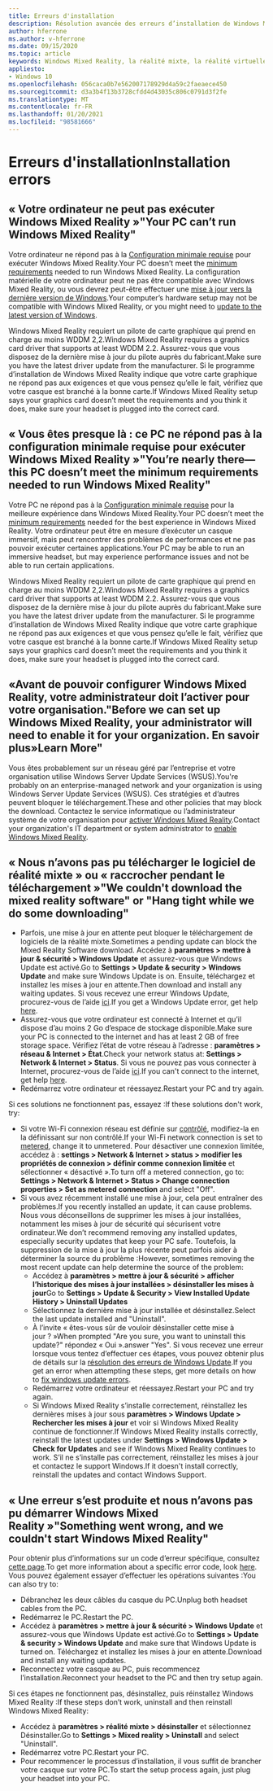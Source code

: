 ```yaml
---
title: Erreurs d'installation
description: Résolution avancée des erreurs d’installation de Windows Mixed Reality qui va au-delà de notre documentation de support technique standard.
author: hferrone
ms.author: v-hferrone
ms.date: 09/15/2020
ms.topic: article
keywords: Windows Mixed Reality, la réalité mixte, la réalité virtuelle, VR, MR, dépannage, erreurs, aide, support, installation
appliesto:
- Windows 10
ms.openlocfilehash: 056caca0b7e562007178929d4a59c2faeaece450
ms.sourcegitcommit: d3a3b4f13b3728cfdd4d43035c806c0791d3f2fe
ms.translationtype: MT
ms.contentlocale: fr-FR
ms.lasthandoff: 01/20/2021
ms.locfileid: "98581666"
---
```

# <a name="installation-errors"></a><span data-ttu-id="0b20f-104">Erreurs d'installation</span><span class="sxs-lookup"><span data-stu-id="0b20f-104">Installation errors</span></span>

## <a name="your-pc-cant-run-windows-mixed-reality"></a><span data-ttu-id="0b20f-105">« Votre ordinateur ne peut pas exécuter Windows Mixed Reality »</span><span class="sxs-lookup"><span data-stu-id="0b20f-105">"Your PC can’t run Windows Mixed Reality"</span></span>

<span data-ttu-id="0b20f-106">Votre ordinateur ne répond pas à la [Configuration minimale requise](https://support.microsoft.com/help/4039260/windows-10-mixed-reality-pc-hardware-guidelines) pour exécuter Windows Mixed Reality.</span><span class="sxs-lookup"><span data-stu-id="0b20f-106">Your PC doesn’t meet the [minimum requirements](https://support.microsoft.com/help/4039260/windows-10-mixed-reality-pc-hardware-guidelines) needed to run Windows Mixed Reality.</span></span> <span data-ttu-id="0b20f-107">La configuration matérielle de votre ordinateur peut ne pas être compatible avec Windows Mixed Reality, ou vous devrez peut-être effectuer une [mise à jour vers la dernière version de Windows](https://support.microsoft.com/help/12373/windows-update-faq).</span><span class="sxs-lookup"><span data-stu-id="0b20f-107">Your computer’s hardware setup may not be compatible with Windows Mixed Reality, or you might need to [update to the latest version of Windows](https://support.microsoft.com/help/12373/windows-update-faq).</span></span> 

<span data-ttu-id="0b20f-108">Windows Mixed Reality requiert un pilote de carte graphique qui prend en charge au moins WDDM 2,2.</span><span class="sxs-lookup"><span data-stu-id="0b20f-108">Windows Mixed Reality requires a graphics card driver that supports at least WDDM 2.2.</span></span> <span data-ttu-id="0b20f-109">Assurez-vous que vous disposez de la dernière mise à jour du pilote auprès du fabricant.</span><span class="sxs-lookup"><span data-stu-id="0b20f-109">Make sure you have the latest driver update from the manufacturer.</span></span> <span data-ttu-id="0b20f-110">Si le programme d’installation de Windows Mixed Reality indique que votre carte graphique ne répond pas aux exigences et que vous pensez qu’elle le fait, vérifiez que votre casque est branché à la bonne carte.</span><span class="sxs-lookup"><span data-stu-id="0b20f-110">If Windows Mixed Reality setup says your graphics card doesn’t meet the requirements and you think it does, make sure your headset is plugged into the correct card.</span></span>

## <a name="youre-nearly-therethis-pc-doesnt-meet-the-minimum-requirements-needed-to-run-windows-mixed-reality"></a><span data-ttu-id="0b20f-111">« Vous êtes presque là : ce PC ne répond pas à la configuration minimale requise pour exécuter Windows Mixed Reality »</span><span class="sxs-lookup"><span data-stu-id="0b20f-111">"You’re nearly there—this PC doesn’t meet the minimum requirements needed to run Windows Mixed Reality"</span></span>

<span data-ttu-id="0b20f-112">Votre PC ne répond pas à la [Configuration minimale requise](https://support.microsoft.com/help/4039260/windows-10-mixed-reality-pc-hardware-guidelines) pour la meilleure expérience dans Windows Mixed Reality.</span><span class="sxs-lookup"><span data-stu-id="0b20f-112">Your PC doesn’t meet the [minimum requirements](https://support.microsoft.com/help/4039260/windows-10-mixed-reality-pc-hardware-guidelines) needed for the best experience in Windows Mixed Reality.</span></span> <span data-ttu-id="0b20f-113">Votre ordinateur peut être en mesure d’exécuter un casque immersif, mais peut rencontrer des problèmes de performances et ne pas pouvoir exécuter certaines applications.</span><span class="sxs-lookup"><span data-stu-id="0b20f-113">Your PC may be able to run an immersive headset, but may experience performance issues and not be able to run certain applications.</span></span>

<span data-ttu-id="0b20f-114">Windows Mixed Reality requiert un pilote de carte graphique qui prend en charge au moins WDDM 2,2.</span><span class="sxs-lookup"><span data-stu-id="0b20f-114">Windows Mixed Reality requires a graphics card driver that supports at least WDDM 2.2.</span></span> <span data-ttu-id="0b20f-115">Assurez-vous que vous disposez de la dernière mise à jour du pilote auprès du fabricant.</span><span class="sxs-lookup"><span data-stu-id="0b20f-115">Make sure you have the latest driver update from the manufacturer.</span></span> <span data-ttu-id="0b20f-116">Si le programme d’installation de Windows Mixed Reality indique que votre carte graphique ne répond pas aux exigences et que vous pensez qu’elle le fait, vérifiez que votre casque est branché à la bonne carte.</span><span class="sxs-lookup"><span data-stu-id="0b20f-116">If Windows Mixed Reality setup says your graphics card doesn’t meet the requirements and you think it does, make sure your headset is plugged into the correct card.</span></span>

## <a name="before-we-can-set-up-windows-mixed-reality-your-administrator-will-need-to-enable-it-for-your-organization-learn-more"></a><span data-ttu-id="0b20f-117">«Avant de pouvoir configurer Windows Mixed Reality, votre administrateur doit l’activer pour votre organisation.</span><span class="sxs-lookup"><span data-stu-id="0b20f-117">"Before we can set up Windows Mixed Reality, your administrator will need to enable it for your organization.</span></span> <span data-ttu-id="0b20f-118">En savoir plus»</span><span class="sxs-lookup"><span data-stu-id="0b20f-118">Learn More"</span></span>

<span data-ttu-id="0b20f-119">Vous êtes probablement sur un réseau géré par l’entreprise et votre organisation utilise Windows Server Update Services (WSUS).</span><span class="sxs-lookup"><span data-stu-id="0b20f-119">You're probably on an enterprise-managed network and your organization is using Windows Server Update Services (WSUS).</span></span> <span data-ttu-id="0b20f-120">Ces stratégies et d’autres peuvent bloquer le téléchargement.</span><span class="sxs-lookup"><span data-stu-id="0b20f-120">These and other policies that may block the download.</span></span> <span data-ttu-id="0b20f-121">Contactez le service informatique ou l’administrateur système de votre organisation pour [activer Windows Mixed Reality](/windows/application-management/manage-windows-mixed-reality#enable).</span><span class="sxs-lookup"><span data-stu-id="0b20f-121">Contact your organization's IT department or system administrator to [enable Windows Mixed Reality](/windows/application-management/manage-windows-mixed-reality#enable).</span></span>

## <a name="we-couldnt-download-the-mixed-reality-software-or-hang-tight-while-we-do-some-downloading"></a><span data-ttu-id="0b20f-122">« Nous n’avons pas pu télécharger le logiciel de réalité mixte » ou « raccrocher pendant le téléchargement »</span><span class="sxs-lookup"><span data-stu-id="0b20f-122">"We couldn't download the mixed reality software" or "Hang tight while we do some downloading"</span></span>

* <span data-ttu-id="0b20f-123">Parfois, une mise à jour en attente peut bloquer le téléchargement de logiciels de la réalité mixte.</span><span class="sxs-lookup"><span data-stu-id="0b20f-123">Sometimes a pending update can block the Mixed Reality Software download.</span></span> <span data-ttu-id="0b20f-124">Accédez à **paramètres > mettre à jour & sécurité > Windows Update** et assurez-vous que Windows Update est activé.</span><span class="sxs-lookup"><span data-stu-id="0b20f-124">Go to **Settings > Update & security > Windows Update** and make sure Windows Update is on.</span></span> <span data-ttu-id="0b20f-125">Ensuite, téléchargez et installez les mises à jour en attente.</span><span class="sxs-lookup"><span data-stu-id="0b20f-125">Then download and install any waiting updates.</span></span> <span data-ttu-id="0b20f-126">Si vous recevez une erreur Windows Update, procurez-vous de l’aide [ici](https://support.microsoft.com/help/10164/fix-windows-update-errors).</span><span class="sxs-lookup"><span data-stu-id="0b20f-126">If you get a Windows Update error, get help [here](https://support.microsoft.com/help/10164/fix-windows-update-errors).</span></span>
* <span data-ttu-id="0b20f-127">Assurez-vous que votre ordinateur est connecté à Internet et qu’il dispose d’au moins 2 Go d’espace de stockage disponible.</span><span class="sxs-lookup"><span data-stu-id="0b20f-127">Make sure your PC is connected to the internet and has at least 2 GB of free storage space.</span></span> <span data-ttu-id="0b20f-128">Vérifiez l’état de votre réseau à l’adresse : **paramètres > réseau & Internet > État**.</span><span class="sxs-lookup"><span data-stu-id="0b20f-128">Check your network status at: **Settings > Network & Internet > Status**.</span></span> <span data-ttu-id="0b20f-129">Si vous ne pouvez pas vous connecter à Internet, procurez-vous de l’aide [ici](https://support.microsoft.com/help/10741/windows-10-fix-network-connection-issues).</span><span class="sxs-lookup"><span data-stu-id="0b20f-129">If you can't connect to the internet, get help [here](https://support.microsoft.com/help/10741/windows-10-fix-network-connection-issues).</span></span>  
* <span data-ttu-id="0b20f-130">Redémarrez votre ordinateur et réessayez.</span><span class="sxs-lookup"><span data-stu-id="0b20f-130">Restart your PC and try again.</span></span> 

<span data-ttu-id="0b20f-131">Si ces solutions ne fonctionnent pas, essayez :</span><span class="sxs-lookup"><span data-stu-id="0b20f-131">If these solutions don't work, try:</span></span>
* <span data-ttu-id="0b20f-132">Si votre Wi-Fi connexion réseau est définie sur [contrôlé](https://support.microsoft.com//help/17452/windows-metered-internet-connections-faq), modifiez-la en la définissant sur non contrôlé.</span><span class="sxs-lookup"><span data-stu-id="0b20f-132">If your Wi-Fi network connection is set to [metered](https://support.microsoft.com//help/17452/windows-metered-internet-connections-faq), change it to unmetered.</span></span> <span data-ttu-id="0b20f-133">Pour désactiver une connexion limitée, accédez à : **settings > Network & Internet > status > modifier les propriétés de connexion > définir comme connexion limitée** et sélectionner « désactivé ».</span><span class="sxs-lookup"><span data-stu-id="0b20f-133">To turn off a metered connection, go to: **Settings > Network & Internet > Status > Change connection properties > Set as metered connection** and select "Off".</span></span>  
* <span data-ttu-id="0b20f-134">Si vous avez récemment installé une mise à jour, cela peut entraîner des problèmes.</span><span class="sxs-lookup"><span data-stu-id="0b20f-134">If you recently installed an update, it can cause problems.</span></span> <span data-ttu-id="0b20f-135">Nous vous déconseillons de supprimer les mises à jour installées, notamment les mises à jour de sécurité qui sécurisent votre ordinateur.</span><span class="sxs-lookup"><span data-stu-id="0b20f-135">We don’t recommend removing any installed updates, especially security updates that keep your PC safe.</span></span> <span data-ttu-id="0b20f-136">Toutefois, la suppression de la mise à jour la plus récente peut parfois aider à déterminer la source du problème :</span><span class="sxs-lookup"><span data-stu-id="0b20f-136">However, sometimes removing the most recent update can help determine the source of the problem:</span></span> 
    * <span data-ttu-id="0b20f-137">Accédez à **paramètres > mettre à jour & sécurité > afficher l’historique des mises à jour installées > désinstaller les mises à jour**</span><span class="sxs-lookup"><span data-stu-id="0b20f-137">Go to **Settings > Update & Security > View Installed Update History > Uninstall Updates**</span></span>
    * <span data-ttu-id="0b20f-138">Sélectionnez la dernière mise à jour installée et désinstallez.</span><span class="sxs-lookup"><span data-stu-id="0b20f-138">Select the last update installed and "Uninstall".</span></span>
    * <span data-ttu-id="0b20f-139">À l’invite « êtes-vous sûr de vouloir désinstaller cette mise à jour ? »</span><span class="sxs-lookup"><span data-stu-id="0b20f-139">When prompted "Are you sure, you want to uninstall this update?"</span></span> <span data-ttu-id="0b20f-140">répondez « Oui ».</span><span class="sxs-lookup"><span data-stu-id="0b20f-140">answer "Yes".</span></span> <span data-ttu-id="0b20f-141">Si vous recevez une erreur lorsque vous tentez d’effectuer ces étapes, vous pouvez obtenir plus de détails sur la [résolution des erreurs de Windows Update](https://support.microsoft.com//help/10164/fix-windows-update-errors).</span><span class="sxs-lookup"><span data-stu-id="0b20f-141">If you get an error when attempting these steps, get more details on how to [fix windows update errors](https://support.microsoft.com//help/10164/fix-windows-update-errors).</span></span> 
    * <span data-ttu-id="0b20f-142">Redémarrez votre ordinateur et réessayez.</span><span class="sxs-lookup"><span data-stu-id="0b20f-142">Restart your PC and try again.</span></span> 
    * <span data-ttu-id="0b20f-143">Si Windows Mixed Reality s’installe correctement, réinstallez les dernières mises à jour sous **paramètres > Windows Update > Rechercher les mises à jour** et voir si Windows Mixed Reality continue de fonctionner.</span><span class="sxs-lookup"><span data-stu-id="0b20f-143">If Windows Mixed Reality installs correctly, reinstall the latest updates under **Settings > Windows Update > Check for Updates** and see if Windows Mixed Reality continues to work.</span></span> <span data-ttu-id="0b20f-144">S’il ne s’installe pas correctement, réinstallez les mises à jour et contactez le support Windows.</span><span class="sxs-lookup"><span data-stu-id="0b20f-144">If it doesn't install correctly, reinstall the updates and contact Windows Support.</span></span> 

## <a name="something-went-wrong-and-we-couldnt-start-windows-mixed-reality"></a><span data-ttu-id="0b20f-145">« Une erreur s’est produite et nous n’avons pas pu démarrer Windows Mixed Reality »</span><span class="sxs-lookup"><span data-stu-id="0b20f-145">"Something went wrong, and we couldn't start Windows Mixed Reality"</span></span>
<span data-ttu-id="0b20f-146">Pour obtenir plus d’informations sur un code d’erreur spécifique, consultez [cette page](error-codes.md).</span><span class="sxs-lookup"><span data-stu-id="0b20f-146">To get more information about a specific error code, look [here](error-codes.md).</span></span> <span data-ttu-id="0b20f-147">Vous pouvez également essayer d’effectuer les opérations suivantes :</span><span class="sxs-lookup"><span data-stu-id="0b20f-147">You can also try to:</span></span>

* <span data-ttu-id="0b20f-148">Débranchez les deux câbles du casque du PC.</span><span class="sxs-lookup"><span data-stu-id="0b20f-148">Unplug both headset cables from the PC.</span></span>
* <span data-ttu-id="0b20f-149">Redémarrez le PC.</span><span class="sxs-lookup"><span data-stu-id="0b20f-149">Restart the PC.</span></span>
* <span data-ttu-id="0b20f-150">Accédez à **paramètres > mettre à jour & sécurité > Windows Update** et assurez-vous que Windows Update est activé.</span><span class="sxs-lookup"><span data-stu-id="0b20f-150">Go to **Settings > Update & security > Windows Update** and make sure that Windows Update is turned on.</span></span> <span data-ttu-id="0b20f-151">Téléchargez et installez les mises à jour en attente.</span><span class="sxs-lookup"><span data-stu-id="0b20f-151">Download and install any waiting updates.</span></span>
* <span data-ttu-id="0b20f-152">Reconnectez votre casque au PC, puis recommencez l’installation.</span><span class="sxs-lookup"><span data-stu-id="0b20f-152">Reconnect your headset to the PC and then try setup again.</span></span>

<span data-ttu-id="0b20f-153">Si ces étapes ne fonctionnent pas, désinstallez, puis réinstallez Windows Mixed Reality :</span><span class="sxs-lookup"><span data-stu-id="0b20f-153">If these steps don’t work, uninstall and then reinstall Windows Mixed Reality:</span></span>
* <span data-ttu-id="0b20f-154">Accédez à **paramètres > réalité mixte > désinstaller** et sélectionnez Désinstaller.</span><span class="sxs-lookup"><span data-stu-id="0b20f-154">Go to **Settings > Mixed reality > Uninstall** and select "Uninstall".</span></span> 
* <span data-ttu-id="0b20f-155">Redémarrez votre PC.</span><span class="sxs-lookup"><span data-stu-id="0b20f-155">Restart your PC.</span></span> 
* <span data-ttu-id="0b20f-156">Pour recommencer le processus d’installation, il vous suffit de brancher votre casque sur votre PC.</span><span class="sxs-lookup"><span data-stu-id="0b20f-156">To start the setup process again, just plug your headset into your PC.</span></span>